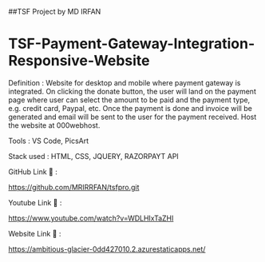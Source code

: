 ##TSF Project by MD IRFAN
# TSF-Payment-Gateway-Integration-Responsive-Website
 <p>Definition : Website for desktop and mobile where payment gateway is integrated. On clicking the donate button, the user will land on the payment page where user can select the amount to be paid and the payment type, e.g. credit card, Paypal, etc. Once the payment is done and invoice will be generated and email will be sent to the user for the payment received. Host the website at 000webhost.</p>

<p>Tools : VS Code, PicsArt</p>

<P>Stack used : HTML, CSS, JQUERY, RAZORPAYT API</p>

GitHub Link 🔗 :

https://github.com/MRIRRFAN/tsfpro.git

Youtube Link 🔗 :

https://www.youtube.com/watch?v=WDLHIxTaZHI

Website Link 🔗 :

https://ambitious-glacier-0dd427010.2.azurestaticapps.net/
